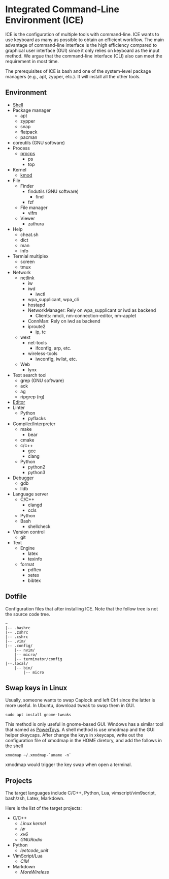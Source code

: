 # Integrated Command-Line Environment (ICE)

ICE is the configuration of multiple tools with command-line.
ICE wants to use keyboard as many as possible to obtain an efficient workflow.
The main advantage of command-line interface is the high efficiency compared to graphical user interface (GUI) since it only relies on keyboard as the input method.
We argue that the command-line interface (CLI) also can meet the requirement in most time.

The prerequisites of ICE is bash and one of the system-level package managers (e.g., apt, zypper, etc.).
It will install all the other tools.

## Environment

- [Shell](./shell/README.md)
- Package manager
    - apt
    - zypper
    - snap
    - flatpack
    - pacman
- coreutils (GNU software)
- Process
    - [procps](https://gitlab.com/procps-ng/procps/)
        - ps
        - top
- Kernel
    - [kmod](https://man7.org/linux/man-pages/man8/kmod.8.html)
- File
    - Finder
        - findutils (GNU software)
            - find
        - fzf
    - File manager
        - vifm
    - Viewer
        - zathura
- Help
    - cheat.sh
    - dict
    - man
    - info
- Termial multiplex
    - screen
    - tmux
- Network
    - netlink
        - iw
        - iwd
            - iwctl
        - wpa_supplicant, wpa_cli
        - hostapd
        - NetworkManager: Rely on wpa_supplicant or iwd as backend
            - Clients: nmcli, nm-connection-editor, nm-applet
        - ConnMan: Rely on iwd as backend
        - iproute2
            - ip, tc
    - wext
        - net-tools
            - ifconfig, arp, etc.
        - wireless-tools
            - iwconfig, iwlist, etc.
    - Web
        - lynx
- Text search tool
    - grep (GNU software)
    - ack
    - ag
    - ripgrep (rg)
- [Editor](./editor/README.md)
- Linter
    - Python
        - pyflacks
- Compiler/Interpreter
    - make
        - bear
    - cmake
    - c/c++
        - gcc
        - clang
    - Python
        - python2
        - python3
- Debugger
    - gdb
    - lldb
- Language server
    - C/C++
        - clangd
        - ccls
    - Python
    - Bash
        - shellcheck
- Version control
    - git
- Text
    - Engine
        - latex
        - texinfo
    - format
        - pdftex
        - xetex
        - bibtex

## Dotfile

Configuration files that after installing ICE.
Note that the follow tree is not the source code tree.

	~
	|-- .bashrc
	|-- .zshrc
    |-- .cshrc
	|-- .vim/
	|-- .config/
		|-- nvim/
		|-- micro/
        |-- terminator/config
	|--.local/
		|-- bin/
			|-- micro

## Swap keys in Linux

Usually, someone wants to swap Caplock and left Ctrl since the latter is more useful.
In Ubuntu, download tweak to swap them in GUI.

    sudo apt install gnome-tweaks

This method is only useful in gnome-based GUI.
Windows has a similar tool that named as [PowerToys](https://github.com/microsoft/PowerToys).
A shell method is use xmodmap and the GUI helper xkeycaps.
After change the keys in xkeycaps, write out the configuration file of xmodmap in the HOME diretory, and add the follows in the shell

    xmodmap ~/.xmodmap-`uname -n`

xmodmap would trigger the key swap when open a terminal.

## Projects

The target languages include C/C++, Python, Lua, vimscript/vim9script, bash/zsh, Latex, Markdown.

Here is the list of the target projects:
- C/C++
    - *Linux kernel*
    - *iw*
    - *xv6*
    - *GNURadio*
- Python
    - *leetcode_unit*
- VimScript/Lua
    - *CIM*
- Markdown
    - *MoreWireless*
